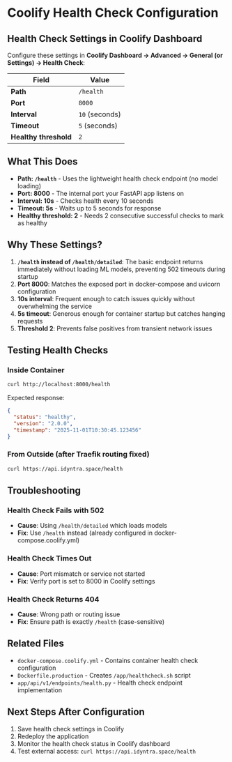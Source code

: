 # Coolify Health Check Configuration

## Health Check Settings in Coolify Dashboard

Configure these settings in **Coolify Dashboard → Advanced → General (or Settings) → Health Check**:

| Field | Value |
|-------|-------|
| **Path** | `/health` |
| **Port** | `8000` |
| **Interval** | `10` (seconds) |
| **Timeout** | `5` (seconds) |
| **Healthy threshold** | `2` |

## What This Does

- **Path: `/health`** - Uses the lightweight health check endpoint (no model loading)
- **Port: 8000** - The internal port your FastAPI app listens on
- **Interval: 10s** - Checks health every 10 seconds
- **Timeout: 5s** - Waits up to 5 seconds for response
- **Healthy threshold: 2** - Needs 2 consecutive successful checks to mark as healthy

## Why These Settings?

1. **`/health` instead of `/health/detailed`**: The basic endpoint returns immediately without loading ML models, preventing 502 timeouts during startup
2. **Port 8000**: Matches the exposed port in docker-compose and uvicorn configuration
3. **10s interval**: Frequent enough to catch issues quickly without overwhelming the service
4. **5s timeout**: Generous enough for container startup but catches hanging requests
5. **Threshold 2**: Prevents false positives from transient network issues

## Testing Health Checks

### Inside Container
```bash
curl http://localhost:8000/health
```

Expected response:
```json
{
  "status": "healthy",
  "version": "2.0.0",
  "timestamp": "2025-11-01T10:30:45.123456"
}
```

### From Outside (after Traefik routing fixed)
```bash
curl https://api.idyntra.space/health
```

## Troubleshooting

### Health Check Fails with 502
- **Cause**: Using `/health/detailed` which loads models
- **Fix**: Use `/health` instead (already configured in docker-compose.coolify.yml)

### Health Check Times Out
- **Cause**: Port mismatch or service not started
- **Fix**: Verify port is set to 8000 in Coolify settings

### Health Check Returns 404
- **Cause**: Wrong path or routing issue
- **Fix**: Ensure path is exactly `/health` (case-sensitive)

## Related Files

- `docker-compose.coolify.yml` - Contains container health check configuration
- `Dockerfile.production` - Creates `/app/healthcheck.sh` script
- `app/api/v1/endpoints/health.py` - Health check endpoint implementation

## Next Steps After Configuration

1. Save health check settings in Coolify
2. Redeploy the application
3. Monitor the health check status in Coolify dashboard
4. Test external access: `curl https://api.idyntra.space/health`
